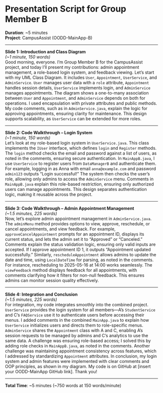 # Presentation Script for Group Member B  
**Duration**: ~5 minutes  
**Project**: CampusAssist (OODD-MainApp-B)  

---

**Slide 1: Introduction and Class Diagram**  
*(~1 minute, 150 words)*  
Good morning, everyone. I’m Group Member B for the CampusAssist project, and today I’ll present my contributions: admin appointment management, a role-based login system, and feedback viewing. Let’s start with my UML Class Diagram. It includes `User`, `Appointment`, `UserService`, and `AdminService`. `User` manages user data with a `role` attribute, `Appointment` handles session details, `UserService` implements login, and `AdminService` manages appointments. The diagram shows a one-to-many association between `User` and `Appointment`, and `AdminService` depends on both for operations. I used encapsulation with private attributes and public methods. My code comments, such as in `AdminService.java`, explain the logic for approving appointments, ensuring clarity for maintenance. This design supports scalability, as `UserService` can be extended for more roles.

---

**Slide 2: Code Walkthrough – Login System**  
*(~1 minute, 150 words)*  
Let’s look at my role-based login system in `UserService.java`. This class implements the `IUser` interface, which defines `login` and `Register` methods. The `login` method checks the email and password against a list of users, as noted in the comments, ensuring secure authentication. In `MainAppB.java`, I use `UserService` to register users from `DataManagerB` and authenticate them. For example, logging in as Anna with email `anna@example.com` and password `admin123` outputs “Login successful!” The system then checks the user’s role, allowing only admins to access the `AdminService` menu. Comments in `MainAppB.java` explain this role-based restriction, ensuring only authorized users can manage appointments. This design separates authentication logic, making it reusable across the project.

---

**Slide 3: Code Walkthrough – Admin Appointment Management**  
*(~1.5 minutes, 225 words)*  
Now, let’s explore admin appointment management in `AdminService.java`. The `adminMenu` method provides options to view, approve, reschedule, or cancel appointments, and view feedback. For example, `approveCancelAppointment` prompts for an appointment ID, displays its current status, and lets the admin set it to “Approved” or “Canceled.” Comments explain the status validation logic, ensuring only valid inputs are accepted. If I approve appointment ID 1, it outputs “Appointment updated successfully.” Similarly, `rescheduleAppointment` allows admins to update the date and time, using `LocalDateTime` for parsing, as noted in the comments. For instance, rescheduling to 2025-05-16 at 14:00 works seamlessly. The `viewFeedback` method displays feedback for all appointments, with comments clarifying how it filters for non-null feedback. This ensures admins can monitor session quality effectively.

---

**Slide 4: Integration and Conclusion**  
*(~1.5 minutes, 225 words)*  
For integration, my code integrates smoothly into the combined project. `UserService` provides the login system for all members—A’s `StudentService` and C’s `FAQService` use it to authenticate users before accessing their menus. I added comments in the combined `MainApp.java` to explain how `UserService` initializes users and directs them to role-specific menus. `AdminService` shares the `Appointment` class with A and C, enabling A’s session requests to be managed by admins and C’s analytics to use the same data. A challenge was ensuring role-based access; I solved this by adding role checks in `MainAppB.java`, as noted in the comments. Another challenge was maintaining appointment consistency across features, which I addressed by standardizing `Appointment` attributes. In conclusion, my login system and admin features were implemented with clear comments and OOP principles, as shown in my diagram. My code is on GitHub at [insert your OODD-MainApp GitHub link]. Thank you!

---

**Total Time**: ~5 minutes (~750 words at 150 words/minute)
